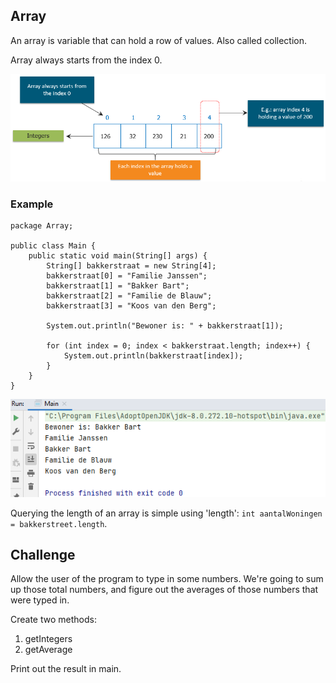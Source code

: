 ## Array

An array is variable that can hold a row of values. Also called collection.

Array always starts from the index 0.

![img_1.png](img_1.png)

### Example

    package Array;
    
    public class Main {
        public static void main(String[] args) {
            String[] bakkerstraat = new String[4];
            bakkerstraat[0] = "Familie Janssen";
            bakkerstraat[1] = "Bakker Bart";
            bakkerstraat[2] = "Familie de Blauw";
            bakkerstraat[3] = "Koos van den Berg";
    
            System.out.println("Bewoner is: " + bakkerstraat[1]);
    
            for (int index = 0; index < bakkerstraat.length; index++) {
                System.out.println(bakkerstraat[index]);
            }
        }
    }

![img.png](img.png)

Querying the length of an array is simple using 'length':
`int aantalWoningen = bakkerstreet.length`.

## Challenge

Allow the user of the program to type in some numbers. We're going to sum up those total numbers, and figure out the
averages of those numbers that were typed in.

Create two methods:
1. getIntegers
2. getAverage

Print out the result in main.